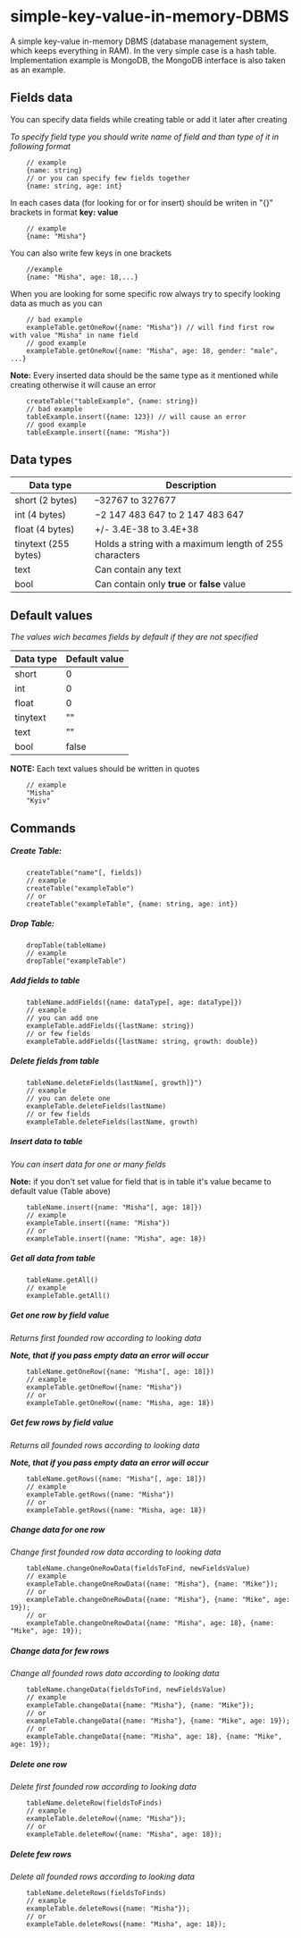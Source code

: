 # simple-key-value-in-memory-DBMS
A simple key-value in-memory DBMS (database management system, which keeps everything in RAM). In the very simple case is a hash table. Implementation example is MongoDB, the MongoDB interface is also taken as an example.

## Fields data
You can specify data fields while creating table or add it later after creating

*To specify field type you should write name of field and than type of it in following format*
```
    // example
    {name: string}
    // or you can specify few fields together
    {name: string, age: int}
```

In each cases data (for looking for or for insert) should be writen in "{}" brackets in format **key: value**

```
    // example
    {name: "Misha"}
``` 
You can also write few keys in one brackets
```
    //example
    {name: "Misha", age: 18,...}
```

When you are looking for some specific row always try to specify looking data as much as you can

```
    // bad example
    exampleTable.getOneRow({name: "Misha"}) // will find first row with value "Misha" in name field
    // good example
    exampleTable.getOneRow({name: "Misha", age: 18, gender: "male", ...}
```
**Note:** Every inserted data should be the same type as it mentioned while creating otherwise it will cause an error
```
    createTable("tableExample", {name: string})
    // bad example
    tableExample.insert({name: 123}) // will cause an error
    // good example 
    tableExample.insert({name: "Misha"})
```

## Data types

Data type | Description
--------- | -------
short (2 bytes) | –32767 to 327677
int (4 bytes) | −2 147 483 647 to 2 147 483 647
float (4 bytes) | +/- 3.4E-38 to 3.4E+38
tinytext (255 bytes)| Holds a string with a maximum length of 255 characters
text | Can contain any text
bool | Can contain only **true** or **false** value 

## Default values
*The values wich becames fields by default if they are not specified*

Data type | Default value
--------- | -------
short  | 0
int  | 0
float | 0
tinytext | ""
text | ""
bool | false 

**NOTE:**
Each text values should be written in quotes
```
    // example
    "Misha"
    "Kyiv"
```

## Commands
##### Create Table:
```
    createTable("name"[, fields])
    // example
    createTable("exampleTable")
    // or
    createTable("exampleTable", {name: string, age: int})
``` 
##### Drop Table:
```
    dropTable(tableName)
    // example
    dropTable("exampleTable")
```

##### Add fields to table 

```
    tableName.addFields({name: dataType[, age: dataType]})
    // example
    // you can add one
    exampleTable.addFields({lastName: string})
    // or few fields
    exampleTable.addFields({lastName: string, growth: double})
```

##### Delete fields from table 

```
    tableName.deleteFields(lastName[, growth]}")
    // example
    // you can delete one
    exampleTable.deleteFields(lastName)
    // or few fields
    exampleTable.deleteFields(lastName, growth)
```

##### Insert data to table 
     
 *You can insert data for one or many fields*
 
 **Note:** if you don't set value for field that is in table 
 it's value became to default value (Table above)
```
    tableName.insert({name: "Misha"[, age: 18]})
    // example
    exampleTable.insert({name: "Misha"})
    // or
    exampleTable.insert({name: "Misha", age: 18})    
```

##### Get all data from table 

```
    tableName.getAll()
    // example
    exampleTable.getAll()
```

##### Get one row by field value

*Returns first founded row according to looking data*

***Note, that if you pass empty data an error will occur***

```
    tableName.getOneRow({name: "Misha"[, age: 18]})
    // example
    exampleTable.getOneRow({name: "Misha"})
    // or
    exampleTable.getOneRow({name: "Misha, age: 18})
```

##### Get few rows by field value

*Returns all founded rows according to looking data*

***Note, that if you pass empty data an error will occur***

```
    tableName.getRows({name: "Misha"[, age: 18]})
    // example
    exampleTable.getRows({name: "Misha"})
    // or
    exampleTable.getRows({name: "Misha, age: 18})
```

##### Change data for one row

*Change first founded row data according to looking data*

```
    tableName.changeOneRowData(fieldsToFind, newFieldsValue)
    // example 
    exampleTable.changeOneRowData({name: "Misha"}, {name: "Mike"});
    // or
    exampleTable.changeOneRowData({name: "Misha"}, {name: "Mike", age: 19});
    // or
    exampleTable.changeOneRowData({name: "Misha", age: 18}, {name: "Mike", age: 19});
```

##### Change data for few rows

*Change all founded rows data according to looking data*

```
    tableName.changeData(fieldsToFind, newFieldsValue)
    // example 
    exampleTable.changeData({name: "Misha"}, {name: "Mike"});
    // or
    exampleTable.changeData({name: "Misha"}, {name: "Mike", age: 19});
    // or
    exampleTable.changeData({name: "Misha", age: 18}, {name: "Mike", age: 19});
```

##### Delete one row

*Delete first founded row according to looking data*
```
    tableName.deleteRow(fieldsToFinds)
    // example 
    exampleTable.deleteRow({name: "Misha"});
    // or
    exampleTable.deleteRow({name: "Misha", age: 18});
```

##### Delete few rows

*Delete all founded rows according to looking data*
```
    tableName.deleteRows(fieldsToFinds)
    // example 
    exampleTable.deleteRows({name: "Misha"});
    // or
    exampleTable.deleteRows({name: "Misha", age: 18});
```

